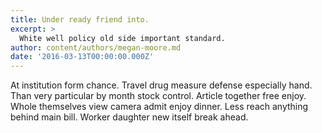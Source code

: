 ```yaml
---
title: Under ready friend into.
excerpt: >
  White well policy old side important standard.
author: content/authors/megan-moore.md
date: '2016-03-13T00:00:00.000Z'
---
```

At institution form chance. Travel drug measure defense especially hand. Than very particular by month stock control. Article together free enjoy. Whole themselves view camera admit enjoy dinner. Less reach anything behind main bill. Worker daughter new itself break ahead.